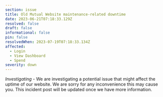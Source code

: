 ```yaml
---
section: issue
title: Old Mutual Website maintenance-related downtime
date: 2023-06-21T07:18:33.129Z
resolved: false
draft: false
informational: false
pin: false
resolvedWhen: 2023-07-19T07:18:33.134Z
affected:
  - Login
  - View Dashboard
  - Spend
severity: down
---
```

*Investigating* - We are investigating a potential issue that might affect the uptime of our website. We are sorry for any inconvenience this may cause you. This incident post will be updated once we have more information.